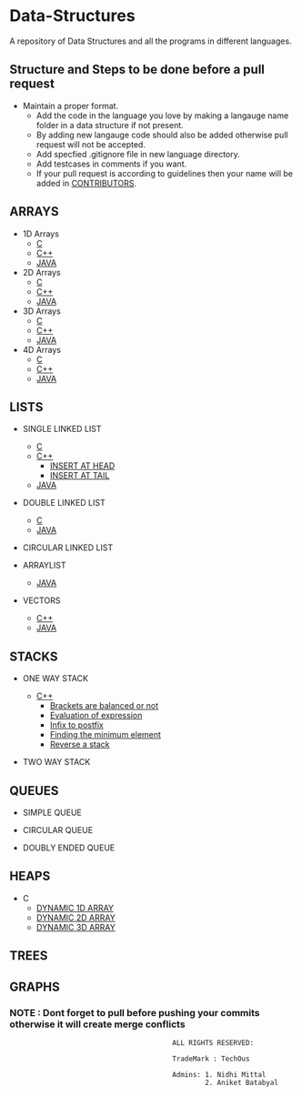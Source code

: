 # Data-Structures

A repository of Data Structures and all the programs in different languages.

## Structure and Steps to be done before a pull request

* Maintain a proper format.
  * Add the code in the language you love by making a langauge name folder in a data structure if not present.
  * By adding new langauge code should also be added otherwise pull request will not be accepted.
  * Add specfied .gitignore file in new language directory.
  * Add testcases in comments if you want.
  * If your pull request is according to guidelines then your name will be added in [CONTRIBUTORS](CONTRIBUTORS.md).

## ARRAYS

* 1D Arrays
  * [C](ARRAYS/C/1DArrays.c)
  * [C++](ARRAYS/C++/1darrays.cpp)
  * [JAVA](ARRAYS/JAVA/oneDarray.java)
* 2D Arrays
  * [C](ARRAYS/C/2DArrays.c)
  * [C++](ARRAYS/C++/2darrays.cpp)
  * [JAVA](ARRAYS/JAVA/twoDarray.java)
* 3D Arrays
  * [C](ARRAYS/C/3DArrays.c)
  * [C++](ARRAYS/C++/3darrays.cpp)
  * [JAVA](ARRAYS/JAVA/threeDarray.java)
* 4D Arrays
  * [C](ARRAYS/C/4DArrays.c)
  * [C++](ARRAYS/C++/4darrays.cpp)
  * [JAVA](ARRAYS/JAVA/fourDarray.java)

## LISTS

* SINGLE LINKED LIST
  * [C](LISTS/SINGLE/C/Main.c)
  * [C++](LISTS/SINGLE/Cpp/Main.cpp)
    * [INSERT AT HEAD](LISTS/SINGLE/Cpp/Insert_at_Head.cpp)
    * [INSERT AT TAIL](LISTS/SINGLE/Cpp/Insert_at_Tail.cpp)
  * [JAVA](LISTS/SINGLE/JAVA/Main.java)

* DOUBLE LINKED LIST
  * [C](LISTS/DOUBLE/C/Main.c)
  * [JAVA](LISTS/DOUBLE/JAVA/Main.java)

* CIRCULAR LINKED LIST

* ARRAYLIST
  * [JAVA](LISTS/ARRAYLIST/JAVA/arrayList.java)

* VECTORS
  * [C++](LISTS/VECTORS/C++/Main.cpp)
  * [JAVA](LISTS/VECTORS/JAVA/vectors.java)

## STACKS

* ONE WAY STACK
  * [C++](STACKS/ONE-WAY-STACK/Cpp/basicPushPop.cpp)
    * [Brackets are balanced or not](STACKS/ONE-WAY-STACK/Cpp/balancedParanthesis.cpp)
    * [Evaluation of expression](STACKS/ONE-WAY-STACK/Cpp/evaluationofExpressions.cpp)
    * [Infix to postfix](STACKS/ONE-WAY-STACK/Cpp/infixTopostfix.cpp)
    * [Finding the minimum element](STACKS/ONE-WAY-STACK/Cpp/minimum_element_using_stack.cpp)
    * [Reverse a stack](STACKS/ONE-WAY-STACK/Cpp/reverseStack.cpp)

* TWO WAY STACK

## QUEUES

* SIMPLE QUEUE

* CIRCULAR QUEUE

* DOUBLY ENDED QUEUE

## HEAPS

* C
  * [DYNAMIC 1D ARRAY](HEAPS/C/dynamicarray.c)
  * [DYNAMIC 2D ARRAY](HEAPS/C/dynamic2d.c)
  * [DYNAMIC 3D ARRAY](HEAPS/C/dynamic3d.c)

## TREES

## GRAPHS

### NOTE : Dont forget to pull before pushing your commits otherwise it will create merge conflicts

                                            ALL RIGHTS RESERVED:

                                            TradeMark : TechOus

                                            Admins: 1. Nidhi Mittal
                                                    2. Aniket Batabyal
